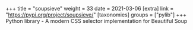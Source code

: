 +++
title = "soupsieve"
weight = 33
date = 2021-03-06
[extra]
link = "https://pypi.org/project/soupsieve/"
[taxonomies]
groups = ["pylib"]
+++
Python library - A modern CSS selector implementation for Beautiful Soup

